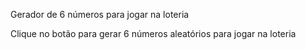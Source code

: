 Gerador de 6 números para jogar na loteria

Clique no botão para gerar 6 números aleatórios para jogar na loteria
